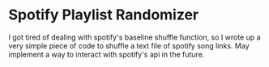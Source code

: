 # Spotify Playlist Randomizer

 I got tired of dealing with spotify's baseline shuffle function, so I wrote up a very simple piece of code to shuffle a text file of spotify song links.
 May implement a way to interact with spotify's api in the future.

